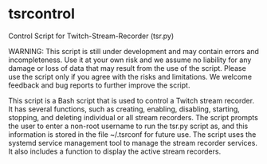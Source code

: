 # tsrcontrol
Control Script for Twitch-Stream-Recorder (tsr.py)


WARNING: This script is still under development and may contain errors and incompleteness. 
Use it at your own risk and we assume no liability for any damage or loss of data that may 
result from the use of the script. Please use the script only if you agree with the risks and 
limitations. We welcome feedback and bug reports to further improve the script.



This script is a Bash script that is used to control a Twitch stream recorder. 
It has several functions, such as creating, enabling, disabling, starting, stopping, 
and deleting individual or all stream recorders. 
The script prompts the user to enter a non-root username to run the tsr.py script as, 
and this information is stored in the file ~/.tsrconf for future use. 
The script uses the systemd service management tool to manage the stream recorder services. 
It also includes a function to display the active stream recorders.
